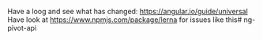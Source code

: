 Have a loog and see what has changed: https://angular.io/guide/universal Have look at https://www.npmjs.com/package/lerna for issues like this# ng-pivot-api
